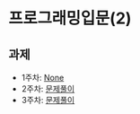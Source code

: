 # 프로그래밍입문(2)

## 과제

* 1주차: [None](./1%EC%A3%BC%EC%B0%A8)
* 2주차: [문제풀이](./2%EC%A3%BC%EC%B0%A8)
* 3주차: [문제풀이](./3%EC%A3%BC%EC%B0%A8)
